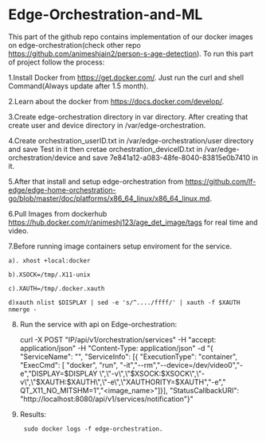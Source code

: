 # Edge-Orchestration-and-ML
This part of the github repo contains implementation of our docker images on edge-orchestration(check other repo https://github.com/animeshjain2/person-s-age-detection). To run this part of project follow the process:

1.Install Docker from https://get.docker.com/. Just run the curl and shell Command(Always update after 1.5 month).

2.Learn about the docker from https://docs.docker.com/develop/.

3.Create edge-orchestration directory in var directory. After creating that create user and device directory in /var/edge-orchestration.

4.Create orchestration_userID.txt in /var/edge-orchestration/user directory and save Test in it then cretae orchestration_deviceID.txt in /var/edge-orchestration/device and save 7e841a12-a083-48fe-8040-83815e0b7410 in it.

5.After that install and setup edge-orchestration from https://github.com/lf-edge/edge-home-orchestration-go/blob/master/doc/platforms/x86_64_linux/x86_64_linux.md.

6.Pull Images from dockerhub https://hub.docker.com/r/animeshj123/age_det_image/tags for real time and video.

7.Before running image containers setup enviroment for the service.

    a). xhost +local:docker
	
    b).XSOCK=/tmp/.X11-unix
	
    c).XAUTH=/tmp/.docker.xauth
	
    d)xauth nlist $DISPLAY | sed -e 's/^..../ffff/' | xauth -f $XAUTH nmerge -
	
8. Run the service with api on Edge-orchestration:

     curl -X POST "IP/api/v1/orchestration/services" -H "accept: application/json" -H "Content-Type: application/json" -d "{ \"ServiceName\": \"<Give the name>\", \"ServiceInfo\": [{ \"ExecutionType\": \"container\", \"ExecCmd\": [ \"docker\", \"run\", \"-it\",\"--rm\",\"--device=/dev/video0\",\"-e\",\"DISPLAY=$DISPLAY \",\"-v\",\"$XSOCK:$XSOCK\",\"-v\",\"$XAUTH:$XAUTH\",\"-e\",\"XAUTHORITY=$XAUTH\",\"-e\",\" QT_X11_NO_MITSHM=1\",\"<image_name>\"]}], \"StatusCallbackURI\": \"http://localhost:8080/api/v1/services/notification\"}"
	 
9. Results:

        sudo docker logs -f edge-orchestration.  
    
